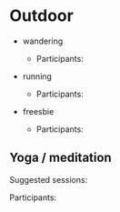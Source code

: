 # Outdoor

* wandering
  - Participants:

* running
  - Participants:

* freesbie
  - Participants:

## Yoga / meditation

Suggested sessions:

Participants:
